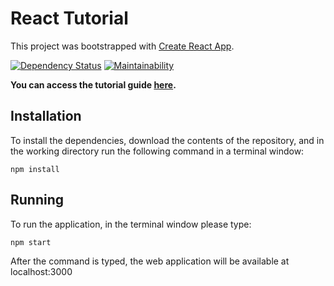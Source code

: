# React Tutorial
This project was bootstrapped with [Create React App](https://github.com/facebookincubator/create-react-app).

[![Dependency Status](https://www.versioneye.com/user/projects/5ac17d6c0fb24f0ac49c44af/badge.svg?style=flat-square)](https://www.versioneye.com/user/projects/5ac17d6c0fb24f0ac49c44af)
[![Maintainability](https://api.codeclimate.com/v1/badges/c4da4a3602aa4f3db78b/maintainability)](https://codeclimate.com/github/psa95/React-Tutorial/maintainability)

**You can access the tutorial guide [here](https://medium.com/@soraroxas85_12585/react-router-webapp-setup-the-basics-473a27a9e2b6).**

## Installation

To install the dependencies, download the contents of the repository, and in the working directory run the following command in a terminal window:

```
npm install
```

## Running

To run the application, in the terminal window please type:

```
npm start
```

After the command is typed, the web application will be available at localhost:3000
